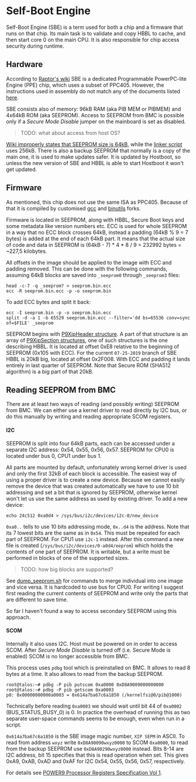 # Self-Boot Engine

Self-Boot Engine (SBE) is a term used for both a chip and a firmware that runs
on that chip. Its main task is to validate and copy HBBL to cache, and then
start core 0 on the main CPU. It is also responsible for chip access security
during runtime.

## Hardware

According to [Raptor's wiki](https://wiki.raptorcs.com/wiki/Self-Boot_Engine)
SBE is a dedicated Programmable PowerPC-lite Engine (PPE) chip, which uses a
subset of PPC405. However, the instructions used in assembly do not match any
of the documents listed [here](https://wiki.raptorcs.com/wiki/Power_ISA).

SBE consists also of memory: 96kB RAM (aka PIB MEM or PIBMEM) and 4x64kB ROM
(aka SEEPROM). Access to SEEPROM from BMC is possible only if a _Secure Mode_
_Disable_ jumper on the mainboard is set as disabled.

> TODO: what about access from host OS?

[Wiki improperly states that SEEPROM size is 64kB](https://wiki.raptorcs.com/wiki/SEEPROM),
while the [linker script](https://github.com/open-power/sbe/blob/master/src/build/linkerscripts/power/linkseeprom.cmd#L37)
uses 256kB. There is also a backup SEEPROM that normally is a copy of the main
one, it is used to make updates safer. It is updated by Hostboot, so unless the
new version of SBE and HBBL is able to start Hostboot it won't get updated.

## Firmware

As mentioned, this chip does not use the same ISA as PPC405. Because of that it
is compiled by customised [gcc](https://github.com/open-power/ppe42-gcc) and
[binutils](https://github.com/open-power/ppe42-binutils) forks.

Firmware is located in SEEPROM, along with HBBL, Secure Boot keys and some
metadata like version numbers etc. ECC is used for whole SEEPROM in a way that
no ECC block crosses 64kB, instead a padding (64kB % 9 = 7 bytes) is added at
the end of each 64kB part. It means that the actual size of code and data in
SEEPROM is (64kB - 7) * 4 * 8 / 9 = 232992 bytes = ~227,5 kilobytes.

All offsets in the image should be applied to the image with ECC and padding
removed. This can be done with the following commands, assuming 64kB blocks are
saved into `_seeprom0` through `_seeprom3` files:

```
head -c-7 -q _seeprom? > seeprom.bin.ecc
ecc -R seeprom.bin.ecc -p -o seeprom.bin
```

To add ECC bytes and split it back:

```
ecc -I seeprom.bin -p -o seeprom.bin.ecc
split -d -a 1 -b 65529 seeprom.bin.ecc --filter='dd bs=65536 conv=sync of=$FILE' _seeprom
```

SEEPROM begins with [P9XipHeader structure](https://github.com/open-power/sbe/blob/master/src/import/chips/p9/xip/p9_xip_image.h#L368).
A part of that structure is an array of [P9XipSection structures](https://github.com/open-power/sbe/blob/master/src/import/chips/p9/xip/p9_xip_image.h#L280),
one of such structures is the one describing HBBL. It is located at offset 0xE8
relative to the beginning of SEEPROM (0x105 with ECC). For the current
`07-25-2019` branch of SBE HBBL is 20kB big, located at offset 0x2F008. With ECC
and padding it lands entirely in last quarter of SEEPROM. Note that Secure ROM
(SHA512 algorithm) is a big part of that 20kB.

## Reading SEEPROM from BMC

There are at least two ways of reading (and possibly writing) SEEPROM from BMC.
We can either use a kernel driver to read directly by I2C bus, or do this
manually by writing and reading appropriate SCOM registers.

#### I2C

SEEPROM is split into four 64kB parts, each can be accessed under a separate I2C
address: 0x54, 0x55, 0x56, 0x57. SEEPROM for CPU0 is located under bus 0, CPU1
under bus 1.

All parts are mounted by default, unfortunately wrong kernel driver is used and
only the first 32kB of each block is accessible. The easiest way of using a
proper driver is to create a new device. Because we cannot easily remove the
device that was created automatically we have to use 10 bit addressing and set a
bit that is ignored by SEEPROM, otherwise kernel won't let us use the same
address as used by existing driver. To add a new device:

```
echo 24c512 0xa0d4 > /sys/bus/i2c/devices/i2c-0/new_device
```

`0xa0..` tells to use 10 bits addressing mode, `0x..d4` is the address. Note
that its 7 lowest bits are the same as in `0x54`. This must be repeated for each
part of SEEPROM. For CPU1 use `i2c-1` instead. After this command a new file is
created (`/sys/bus/i2c/devices/0-a0d4/eeprom`) which holds the contents of one
part of SEEPROM. It is writable, but a write must be performed in blocks of one
of the supported sizes.

> TODO: how big blocks are supported?

See [dump_seeprom.sh](scripts/dump_seeprom.sh) for commands to merge individual
into one image and vice versa. It is hardcoded to use bus for CPU0. For writing
I suggest first reading the current contents of SEEPROM and write only the parts
that are different to save time.

So far I haven't found a way to access secondary SEEPROM using this approach.

#### SCOM

Internally it also uses I2C. Host must be powered on in order to access SCOM.
After _Secure Mode Disable_ is turned off (i.e. Secure Mode is enabled) SCOM is
no longer accessible from BMC.

This process uses `pdbg` tool which is preinstalled on BMC. It allows to read 8
bytes at a time. It also allows to read from the backup SEEPROM.

```
root@talos:~# pdbg -P pib putscom 0xa0000 0xD8A9009000000000
root@talos:~# pdbg -P pib getscom 0xa0003
p0: 0x00000000000a0003 = 0x614a7ba67c6a1850 (/kernelfsi@0/pib@1000)
```

Technically before reading `0xa0003` we should wait until bit 44 of `0xa0002`
(BUS\_STATUS\_BUSY\_0) is 0. In practice the overhead of running this as two
separate user-space commands seems to be enough, even when run in a script.

`0x614a7ba67c6a1850` is the SBE image magic number, `XIP SEPM` in ASCII. To read
from address `wxyz` write `0xD8A90090wxyz0000` to SCOM `0xa0000`, to read from
the backup SEEPROM use `0xD8A90290wxyz0000` instead. Bits 8-14 are I2C address,
bit 15 specifies that this is read operation when set. This gives 0xA9, 0xAB,
0xAD and 0xAF for I2C 0x54, 0x55, 0x56, 0x57, respectively.

For details see [POWER9 Processor Registers Specification Vol 1](https://wiki.raptorcs.com/w/images/0/04/POWER9_Registers_vol1_version1.1_pub.pdf).
